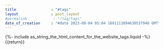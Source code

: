 ```yaml
---
title                : "#tags"
layout               : post_layout
#permalink            : "/tag/tags"
date_of_creation     : "#date 2023-08-04 05:04 1691111094630537940 GMT"
---
```


{%- include as_string_the_html_content_for_the_website_tags.liquid -%} {{return}}

